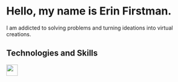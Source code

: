 # Hello, my name is Erin Firstman.
 I am addicted to solving problems and turning ideations into virtual creations.


## Technologies and Skills

<img alt="" width="30px" style="padding-right:10px" src="https://cdn.jsdelivr.net/gh/devicons/devicon/icons/javascript/javascript-original.svg"/>
        
